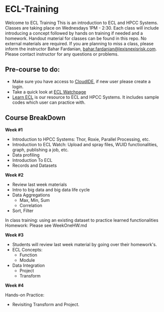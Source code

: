 # ECL-Training

Welcome to ECL Training
This is an introduction to ECL and HPCC Systems. Classes are taking place on Wednesdays 1PM - 2:30. Each class will include introducing a concept followed by hands on training if needed and a homework. Handout material for classes can be found in this repo. No external materials are required.
If you are planning to miss a class, please inform the instructor Bahar Fardanian, bahar.fardanian@lexisnexisrisk.com.
Please contact instructor for any questions or problems.

## Pre-course to do:

- Make sure you have access to [CloudIDE](https://ide.hpccsystems.com/), if new user please create a login.
- Take a quick look at [ECL Watchpage](http://play.hpccsystems.com:8010/#/stub/Main-DL/Activity)
- [Learn ECL](https://hpccsystems-solutions-lab.github.io/) is our resource to ECL and HPCC Systems. It includes sample codes which user can practice with.

## Course BreakDown

**Week #1**

- Introduction to HPCC Systems: Thor, Roxie, Parallel Processing, etc.
- Introduction to ECL Watch: Upload and spray files, WUID functionalities, graph, publishing a job, etc.
- Data profiling
- Introduction To ECL
- Records and Datasets

**Week #2**

- Review last week materials
- Intro to big data and big data life cycle
- Data Aggregations
  - Max, Min, Sum
  - Correlation
- Sort, Filter

In class training: using an existing dataset to practice learned functionalities
Homework: Please see WeekOneHW.md

**Week #3**

- Students will review last week material by going over their homework's.
- ECL Concepts:
  - Function
  - Module
- Data Integration
  - Project
  - Transform

**Week #4**

Hands-on Practice:

- Revisiting Transform and Project.

